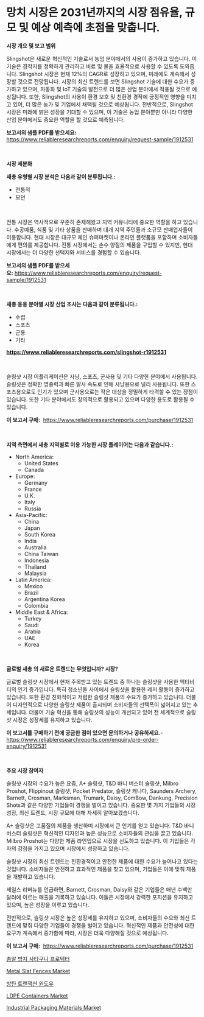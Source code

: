 <p><h1>망치 시장은 2031년까지의 시장 점유율, 규모 및 예상 예측에 초점을 맞춥니다.</h1></p><p><strong>시장 개요 및 보고 범위</strong></p>
<p><p>Slingshot은 새로운 혁신적인 기술로서 농업 분야에서의 사용이 증가하고 있습니다. 이 기술은 경작지를 정확하게 관리하고 비료 및 물을 효율적으로 사용할 수 있도록 도와줍니다. Slingshot 시장은 현재 12%의 CAGR로 성장하고 있으며, 미래에도 계속해서 성장할 것으로 전망됩니다. 시장의 최신 트렌드를 보면 Slingshot 기술에 대한 수요가 증가하고 있으며, 자동화 및 IoT 기술의 발전으로 더 많은 산업 분야에서 적용될 것으로 예상됩니다. 또한, Slingshot의 사용이 환경 보호 및 친환경 경작에 긍정적인 영향을 미치고 있어, 더 많은 농가 및 기업에서 채택될 것으로 예상됩니다. 전반적으로, Slingshot 시장은 미래에 밝은 성장을 기대할 수 있으며, 이 기술은 농업 분야뿐만 아니라 다양한 산업 분야에서도 중요한 역할을 할 것으로 예측됩니다.</p></p>
<p><strong>보고서의 샘플 PDF를 받으세요:</strong> <a href="https://www.reliableresearchreports.com/enquiry/request-sample/1912531">https://www.reliableresearchreports.com/enquiry/request-sample/1912531</a></p>
<p>&nbsp;</p>
<p><strong>시장 세분화</strong></p>
<p><strong>새총 유형별 시장 분석은 다음과 같이 분류됩니다.:</strong></p>
<p><ul><li>전통적</li><li>모던</li></ul></p>
<p>&nbsp;</p>
<p><p>전통 시장은 역사적으로 꾸준히 존재해왔고 지역 커뮤니티에 중요한 역할을 하고 있습니다. 수공예품, 식품 및 기타 상품을 판매하며 대개 지역 주민들과 소규모 판매업자들이 이용합니다. 현대 시장은 대규모 체인 슈퍼마켓이나 온라인 플랫폼을 포함하며 소비자들에게 편의를 제공합니다. 전통 시장에서는 손수 양질의 제품을 구입할 수 있지만, 현대 시장에서는 더 다양한 선택지와 서비스를 경험할 수 있습니다.</p></p>
<p><strong>보고서의 샘플 PDF를 받으세요:</strong>&nbsp;<a href="https://www.reliableresearchreports.com/enquiry/request-sample/1912531">https://www.reliableresearchreports.com/enquiry/request-sample/1912531</a></p>
<p>&nbsp;</p>
<p><strong> 새총 응용 분야별 시장 산업 조사는 다음과 같이 분류됩니다.:</strong></p>
<p><ul><li>수렵</li><li>스포츠</li><li>군용</li><li>기타</li></ul></p>
<p><strong><a href="https://www.reliableresearchreports.com/slingshot-r1912531">https://www.reliableresearchreports.com/slingshot-r1912531</a></strong></p>
<p>&nbsp;</p>
<p><p>슬링샷 시장 어플리케이션은 사냥, 스포츠, 군사용 및 기타 다양한 분야에서 사용됩니다. 슬링샷은 정확한 명중력과 빠른 발사 속도로 인해 사냥용으로 널리 사용됩니다. 또한 스포츠용으로도 인기가 있으며 군사용으로는 작은 대상을 정밀하게 타격할 수 있는 장점이 있습니다. 또한 기타 분야에서도 창의적으로 활용되고 있으며 다양한 용도로 활용될 수 있습니다.</p></p>
<p><strong>이 보고서 구매:</strong>&nbsp; <a href="https://www.reliableresearchreports.com/purchase/1912531">https://www.reliableresearchreports.com/purchase/1912531</a></p>
<p>&nbsp;</p>
<p><strong>지역 측면에서 새총 지역별로 이용 가능한 시장 플레이어는 다음과 같습니다.:</strong></p>
<p><ul>
    <li>
        North America:
        <ul>
            <li>United States</li>
            <li>Canada</li>
        </ul>
    </li>
    <li>
        Europe:
        <ul>
            <li>Germany</li>
            <li>France</li>
            <li>U.K.</li>
            <li>Italy</li>
            <li>Russia</li>
        </ul>
    </li>
    <li>
        Asia-Pacific:
        <ul>
            <li>China</li>
            <li>Japan</li>
            <li>South Korea</li>
            <li>India</li>
            <li>Australia</li>
            <li>China Taiwan</li>
            <li>Indonesia</li>
            <li>Thailand</li>
            <li>Malaysia</li>
        </ul>
    </li>
    <li>
        Latin America:
        <ul>
            <li>Mexico</li>
            <li>Brazil</li>
            <li>Argentina Korea</li>
            <li>Colombia</li>
        </ul>
    </li>
    <li>
        Middle East & Africa:
        <ul>
            <li>Turkey</li>
            <li>Saudi</li>
            <li>Arabia</li>
            <li>UAE</li>
            <li>Korea</li>
        </ul>
    </li>
    </ul></p>
<p>&nbsp;</p>
<p><strong>글로벌 새총 의 새로운 트렌드는 무엇입니까? 시장?</strong></p>
<p><p>글로벌 슬링샷 시장에서 현재 주목받고 있는 트렌드 중 하나는 슬링샷을 사용한 액티비티의 인기 증가입니다. 특히 청소년들 사이에서 슬링샷을 활용한 레저 활동이 증가하고 있습니다. 또한 환경 친화적이고 저렴한 슬링샷 제품의 수요가 증가하고 있습니다. 더불어 디자인적으로 다양한 슬링샷 제품이 출시되며 소비자들의 선택폭이 넓어지고 있는 추세입니다. 더불어 기술 혁신을 통해 슬링샷의 성능이 개선되고 있어 전 세계적으로 슬링샷 시장은 성장세를 유지하고 있습니다.</p></p>
<p><strong>이 보고서를 구매하기 전에 궁금한 점이 있으면 문의하거나 공유하세요.</strong>- <a href="https://www.reliableresearchreports.com/enquiry/pre-order-enquiry/1912531">https://www.reliableresearchreports.com/enquiry/pre-order-enquiry/1912531</a></p>
<p>&nbsp;</p>
<p><strong>주요 시장 참여자</strong></p>
<p><p>슬링샷 시장의 수요가 높은 요즘, A+ 슬링샷, T&D 바니 버스터 슬링샷, Milbro Proshot, Flippinout 슬링샷, Pocket Predator, 슬링샷 캐나다, Saunders Archery, Barnett, Crosman, Marksman, Trumark, Daisy, ComBow, Dankung, Precision Shots과 같은 다양한 기업들이 경쟁을 벌이고 있습니다. 중요한 몇 가지 기업들의 시장 성장, 최신 트렌드, 시장 규모에 대해 자세히 알아보겠습니다.</p><p>A+ 슬링샷은 고품질의 제품을 생산하며 시장에서 큰 인기를 얻고 있습니다. T&D 바니 버스터 슬링샷은 혁신적인 디자인과 높은 성능으로 소비자들의 관심을 끌고 있습니다. Milbro Proshot는 다양한 제품 라인업으로 시장을 선도하고 있습니다. 이 기업들은 각자의 강점을 가지고 있으며 시장에서 성장하고 있습니다.</p><p>슬링샷 시장의 최신 트렌드는 친환경적이고 안전한 제품에 대한 수요가 늘어나고 있다는 것입니다. 소비자들은 안전하고 효과적인 제품을 찾고 있으며, 기업들은 이에 맞춰 제품을 개발하고 있습니다.</p><p>세일스 리버뉴를 언급하면, Barnett, Crosman, Daisy와 같은 기업들은 매년 수백만 달러에 이르는 매출을 기록하고 있습니다. 이들은 시장에서 강력한 포지션을 유지하고 있으며, 높은 성장을 이루고 있습니다.</p><p>전반적으로, 슬링샷 시장은 높은 성장세를 유지하고 있으며, 소비자들의 수요와 최신 트렌드에 맞춰 다양한 기업들이 경쟁을 벌이고 있습니다. 혁신적인 제품과 안전성에 대한 요구가 계속해서 증가함에 따라, 시장은 더욱 다양해질 것으로 예상됩니다.</p></p>
<p><strong>이 보고서 구매:</strong>&nbsp;&nbsp;<a href="https://www.reliableresearchreports.com/purchase/1912531">https://www.reliableresearchreports.com/purchase/1912531</a></p>
<p><p><a href="https://github.com/trmesnao7959541/Market-Research-Report-List-1/blob/main/748621528455.md">총알 방지 사타구니 프로텍터</a></p><p><a href="https://github.com/jhcraigie/Market-Research-Report-List-3/blob/main/metal-slat-fences-market.md">Metal Slat Fences Market</a></p><p><a href="https://github.com/vsn7qpua81q/Market-Research-Report-List-1/blob/main/619764428456.md">방탄 트랜잭션 윈도우</a></p><p><a href="https://issuu.com/reportprime-2/docs/ldpe-containers-market-size-2030.pptx">LDPE Containers Market</a></p><p><a href="https://issuu.com/reportprime-2/docs/industrial-packaging-materials-market-size-2030.pp">Industrial Packaging Materials Market</a></p></p>